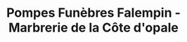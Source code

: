 ---
title: "Pompes Funèbres Falempin - Marbrerie de la Côte d'opale"
url: /boulogne-sur-mer/pompes-funebres-falempin-marbrerie-de-la-cote-dopale/
shop: directeurs de funérailles
---